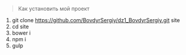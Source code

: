 > Как установить мой проект

1. git clone https://github.com/BovdyrSergiy/dz1_BovdyrSergiy.git site
2. cd site
3. bower i
4. npm i
5. gulp